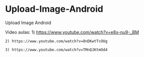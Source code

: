 # Upload-Image-Android
Upload Image Android

Video aulas:
	1) https://www.youtube.com/watch?v=e8x-nu9-_BM
	
	2) https://www.youtube.com/watch?v=8nDKwtTcOUg
	
	3) https://www.youtube.com/watch?v=TMnQJKtmOd4
	
